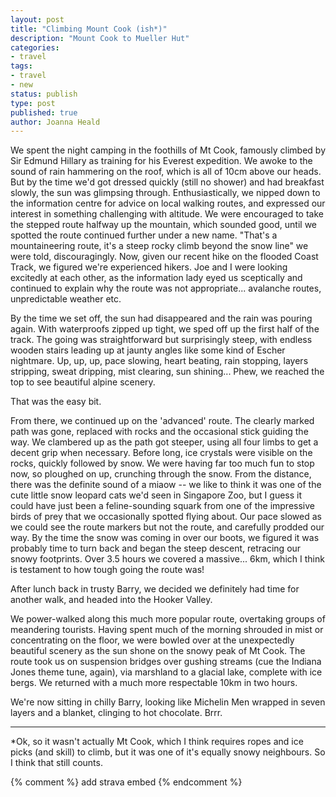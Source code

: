 ```yaml
---
layout: post
title: "Climbing Mount Cook (ish*)"
description: "Mount Cook to Mueller Hut"
categories:
- travel
tags:
- travel
- new
status: publish
type: post
published: true
author: Joanna Heald
---
```


We spent the night camping in the foothills of Mt Cook, famously climbed by Sir Edmund Hillary as training for his Everest expedition. We awoke to the sound of rain hammering on the roof, which is all of 10cm above our heads. But by the time we'd got dressed quickly (still no shower) and had breakfast slowly, the sun was glimpsing through. Enthusiastically, we nipped down to the information centre for advice on local walking routes, and expressed our interest in something challenging with altitude. We were encouraged to take the stepped route halfway up the mountain, which sounded good, until we spotted the route continued further under a new name. "That's a mountaineering route, it's a steep rocky climb beyond the snow line" we were told, discouragingly. Now, given our recent hike on the flooded Coast Track, we figured we're experienced hikers. Joe and I were looking excitedly at each other, as the information lady eyed us sceptically and continued to explain why the route was not appropriate... avalanche routes, unpredictable weather etc.

By the time we set off, the sun had disappeared and the rain was pouring again. With waterproofs zipped up tight, we sped off up the first half of the track. The going was straightforward but surprisingly steep, with endless wooden stairs leading up at jaunty angles like some kind of Escher nightmare. Up, up, up, pace slowing, heart beating, rain stopping, layers stripping, sweat dripping, mist clearing, sun shining... Phew, we reached the top to see beautiful alpine scenery.

That was the easy bit.

From there, we continued up on the 'advanced' route. The clearly marked path was gone, replaced with rocks and the occasional stick guiding the way. We clambered up as the path got steeper, using all four limbs to get a decent grip when necessary. Before long, ice crystals were visible on the rocks, quickly followed by snow. We were having far too much fun to stop now, so ploughed on up, crunching through the snow. From the distance, there was the definite sound of a miaow -- we like to think it was one of the cute little snow leopard cats we'd seen in Singapore Zoo, but I guess it could have just been a feline-sounding squark from one of the impressive birds of prey that we occasionally spotted flying about. Our pace slowed as we could see the route markers but not the route, and carefully prodded our way. By the time the snow was coming in over our boots, we figured it was probably time to turn back and began the steep descent, retracing our snowy footprints. Over 3.5 hours we covered a massive... 6km, which I think is testament to how tough going the route was! 

After lunch back in trusty Barry, we decided we definitely had time for another walk, and headed into the Hooker Valley.

We power-walked along this much more popular route, overtaking groups of meandering tourists. Having spent much of the morning shrouded in mist or concentrating on the floor, we were bowled over at the unexpectedly beautiful scenery as the sun shone on the snowy peak of Mt Cook. The route took us on suspension bridges over gushing streams (cue the Indiana Jones theme tune, again), via marshland to a glacial lake, complete with ice bergs. We returned with a much more respectable 10km in two hours.

We're now sitting in chilly Barry, looking like Michelin Men wrapped in seven layers and a blanket, clinging to hot chocolate. Brrr.

***

*Ok, so it wasn't actually Mt Cook, which I think requires ropes and ice picks (and skill) to climb, but it was one of it's equally snowy neighbours. So I think that still counts.




{% comment %} add strava embed {% endcomment %}